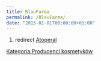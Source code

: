 ```yaml
---
title: BlauFarma
permalink: /BlauFarma/
date: "2015-01-01T00:00:00+01:00"
---
```


1.  redirect [Atoperal](/atopedia/Atoperal "wikilink")

[Kategoria:Producenci kosmetyków](/atopedia/Kategoria:Producenci_kosmetyków "wikilink")